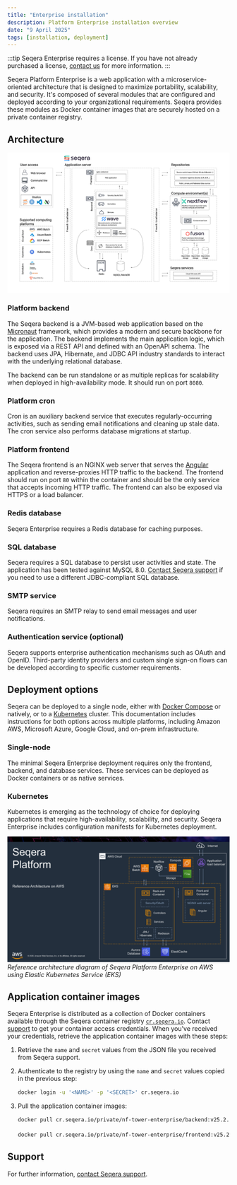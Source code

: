 ```yaml
---
title: "Enterprise installation"
description: Platform Enterprise installation overview
date: "9 April 2025"
tags: [installation, deployment]
---
```


:::tip
Seqera Enterprise requires a license. If you have not already purchased a license, [contact us](https://seqera.io/contact-us/) for more information.
:::

Seqera Platform Enterprise is a web application with a microservice-oriented architecture that is designed to maximize portability, scalability, and security. It's composed of several modules that are configured and deployed according to your organizational requirements. Seqera provides these modules as Docker container images that are securely hosted on a private container registry.

## Architecture

![Platform architecture diagram](./_images/seqera_reference_architecture.png)

### Platform backend

The Seqera backend is a JVM-based web application based on the [Micronaut](https://micronaut.io/) framework, which provides a modern and secure backbone for the application. The backend implements the main application logic, which is exposed via a REST API and defined with an OpenAPI schema. The backend uses JPA, Hibernate, and JDBC API industry standards to interact with the underlying relational database.

The backend can be run standalone or as multiple replicas for scalability when deployed in high-availability mode. It should run on port `8080`.

### Platform cron

Cron is an auxiliary backend service that executes regularly-occurring activities, such as sending email notifications and cleaning up stale data. The cron service also performs database migrations at startup.

### Platform frontend

The Seqera frontend is an NGINX web server that serves the [Angular](https://angular.io/) application and reverse-proxies HTTP traffic to the backend. The frontend should run on port `80` within the container and should be the only service that accepts incoming HTTP traffic. The frontend can also be exposed via HTTPS or a load balancer.

### Redis database

Seqera Enterprise requires a Redis database for caching purposes.

### SQL database

Seqera requires a SQL database to persist user activities and state. The application has been tested against MySQL 8.0. [Contact Seqera support](https://support.seqera.io) if you need to use a different JDBC-compliant SQL database.

### SMTP service

Seqera requires an SMTP relay to send email messages and user notifications.

### Authentication service (optional)

Seqera supports enterprise authentication mechanisms such as OAuth and OpenID. Third-party identity providers and custom single sign-on flows can be developed according to specific customer requirements.

## Deployment options

Seqera can be deployed to a single node, either with [Docker Compose](./docker-compose) or natively, or to a [Kubernetes](./kubernetes) cluster. This documentation includes instructions for both options across multiple platforms, including Amazon AWS, Microsoft Azure, Google Cloud, and on-prem infrastructure.

### Single-node

The minimal Seqera Enterprise deployment requires only the frontend, backend, and database services. These services can be deployed as Docker containers or as native services.

### Kubernetes

Kubernetes is emerging as the technology of choice for deploying applications that require high-availability, scalability, and security. Seqera Enterprise includes configuration manifests for Kubernetes deployment.

![](./_images/seqera_reference_architecture_aws.png)
_Reference architecture diagram of Seqera Platform Enterprise on AWS using Elastic Kubernetes Service (EKS)_

## Application container images

Seqera Enterprise is distributed as a collection of Docker containers available through the Seqera container registry [`cr.seqera.io`](https://cr.seqera.io). Contact [support](https://support.seqera.io) to get your container access credentials. When you've received your credentials, retrieve the application container images with these steps:

1. Retrieve the `name` and `secret` values from the JSON file you received from Seqera support.
2. Authenticate to the registry by using the `name` and `secret` values copied in the previous step:

   ```bash
   docker login -u '<NAME>' -p '<SECRET>' cr.seqera.io
   ```

3. Pull the application container images:

   ```bash
   docker pull cr.seqera.io/private/nf-tower-enterprise/backend:v25.2.3

   docker pull cr.seqera.io/private/nf-tower-enterprise/frontend:v25.2.3
   ```

## Support

For further information, [contact Seqera support](https://support.seqera.io).
